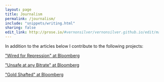 ```yaml
---
layout: page
title: Journalism
permalink: /journalism/
include: "snippets/writing.html"
sharing: false
edit_link: http://prose.io/#vernonsilver/vernonsilver.github.io/edit/master/_data/writing.yaml
---
```

In addition to the articles below I contribute to the following projects:  

["Wired for Repression" at Bloomberg](http://topics.bloomberg.com/wired-for-repression/)

["Unsafe at any Bitrate" at Bloomberg](http://topics.bloomberg.com/unsafe-at-any-bitrate/)

["Gold Shafted" at Bloomberg](http://topics.bloomberg.com/gold-shafted/)

